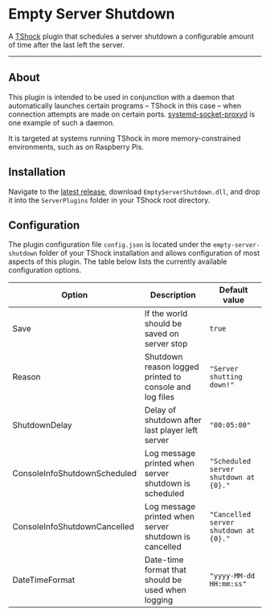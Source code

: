 # Empty Server Shutdown

A [TShock](https://github.com/Pryaxis/TShock) plugin that schedules a server shutdown a
configurable amount of time after the last left the server.

---

## About

This plugin is intended to be used in conjunction with a daemon that automatically launches
certain programs – TShock in this case – when connection attempts are made on certain ports.
[systemd-socket-proxyd](https://www.freedesktop.org/software/systemd/man/systemd-socket-proxyd.html)
is one example of such a daemon.

It is targeted at systems running TShock in more memory-constrained environments, such as on
Raspberry Pis.

## Installation

Navigate to the [latest release](https://github.com/andreblanke/EmptyServerShutdown/releases/latest),
download `EmptyServerShutdown.dll`, and drop it into the `ServerPlugins` folder in your TShock root
directory.

## Configuration

The plugin configuration file `config.json` is located under the `empty-server-shutdown` folder of
your TShock installation and allows configuration of most aspects of this plugin. The table below
lists the currently available configuration options.

| Option                       | Description                                             | Default value                         |
|------------------------------|---------------------------------------------------------|---------------------------------------|
| Save                         | If the world should be saved on server stop             | `true`                                |
| Reason                       | Shutdown reason logged printed to console and log files | `"Server shutting down!"`             |
| ShutdownDelay                | Delay of shutdown after last player left server         | `"00:05:00"`                          |
| ConsoleInfoShutdownScheduled | Log message printed when server shutdown is scheduled   | `"Scheduled server shutdown at {0}."` |
| ConsoleInfoShutdownCancelled | Log message printed when server shutdown is cancelled   | `"Cancelled server shutdown at {0}."` |
| DateTimeFormat               | Date-time format that should be used when logging       | `"yyyy-MM-dd HH:mm:ss"`               |
